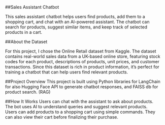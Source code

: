 
##Sales Assistant Chatbot

This sales assistant chatbot helps users find products, add them to a shopping cart, and chat with an AI-powered assistant. The chatbot can search for products, suggest similar items, and keep track of selected products in a cart.

##About the Dataset

For this project, I chose the Online Retail dataset from Kaggle. The dataset contains real-world sales data from a UK-based online store, featuring stock codes for each product, descriptions of products, unit prices, and customer transactions. Since this dataset is rich in product information, it’s perfect for training a chatbot that can help users find relevant products.

##Project Overview
This project is built using Python libraries for LangChain for also Hugging Face API to generate chatbot responses, and FAISS db for product search. (RAG)

##How It Works
Users can chat with the assistant to ask about products.
The bot uses AI to understand queries and suggest relevant products.
Users can add products to a shopping cart using simple commands.
They can also view their cart before finalizing their purchase.

